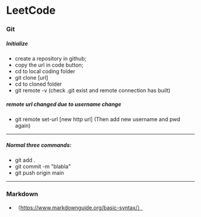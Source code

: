# LeetCode

### Git  
##### Initialize
* create a repository in github; 
* copy the url in code button;
* cd to local coding folder
* git clone [url]
* cd to cloned folder
* git remote -v  (check .git exist and remote connection has built)

##### remote url changed due to username change
* git remote set-url [new http url]  (Then add new username and pwd again)

----------------------------        
##### Normal three commands:    
* git add .    
* git commit -m "blabla"              
* git push origin main







-----------------------------------------------------
### Markdown
* （https://www.markdownguide.org/basic-syntax/）


























